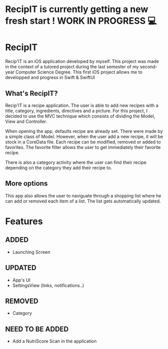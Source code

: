 # RecipIT is currently getting a new fresh start ! WORK IN PROGRESS 💻
# RecipIT

Recip'IT is an iOS application developed by myself. 
This project was made in the context of a tutored project during the last semester of my second-year Computer Science Degree.
This first iOS project allows me to developped and progress in Swift & SwiftUI

## What's RecipIT?
Recip'IT is a recipe application. The user is able to add new recipes with a title, category, ingredients, directives and a picture.
For this project, I decided to use the MVC technique which consists of dividing the Model, View and Controller.

When opening the app, defaults recipe are already set. There were made by a simple class of Model. However, when the user add a new recipe, it will be stock
in a CoreData file. Each recipe can be modified, removed or added to favorites. The favorite filter allows the user to get immediately their favorite recipe.

There is also a category activity where the user can find their recipe depending on the category they add their recipe to.

## More options
This app also allows the user to naviguate through a shopping list where he can add or removed each item of a list. The list gets automatically updated.

# Features
## ADDED
- Launching Screen

## UPDATED
- App's UI
- SettingsView (links, notifications..)

## REMOVED
- Category 

## NEED TO BE ADDED
- Add a NutriScore Scan in the application


